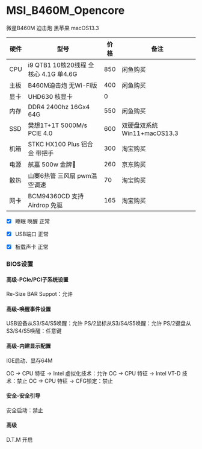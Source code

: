 # MSI_B460M_Opencore

微星B460M 迫击炮 黑苹果 macOS13.3

| 硬件 | 型号                             | 价格  | 备注 |
|-- |--------------------------------|-----|------------------------|
| CPU | i9 QTB1 10核20线程 全核心 4.1G 单4.6G | 850 | 闲鱼购买                   |
| 主板 | B460M迫击炮 无Wi-Fi版               | 400 | 闲鱼购买                   |
| 显卡 | UHD630 核显卡                     | 0   |                        |
| 内存 | DDR4 2400hz 16Gx4 64G          | 550 | 闲鱼购买                   |
| SSD | 樊想1T+1T 5000M/s  PCIE 4.0      | 600 | 双硬盘双系统 Win11+macOS13.3 |
| 机箱 | STKC HX100 Plus 铝合金 带把手        | 300 | 淘宝购买                   |
| 电源 | 航嘉 500w 金牌🏅️                  | 260 | 京东购买                   |
| 散热 | 山寨6热管 三风扇  pwm温空调速             | 70  |    淘宝购买                    |
| 网卡 | BCM94360CD 支持Airdrop  免驱           | 165  |    淘宝购买                    |

- [x] 睡眠 唤醒  正常
- [x]  USB端口 正常
- [x] 板载声卡  正常


### BIOS设置


#### 高级-PCle/PCI子系统设置
Re-Size BAR Suppot：允许

#### 高级-唤醒事件设置

USB设备从S3/S4/S5唤醒：允许
PS/2鼠标从S3/S4/S5唤醒：允许
PS/2键盘从S3/S4/S5唤醒：任意键

#### 高级-内建显示配置
IGE启动、显存64M

OC -> CPU 特征 -> Intel 虚拟化技术：允许
OC -> CPU 特征 -> Intel VT-D 技术：禁止
OC -> CPU 特征 -> CFG锁定：禁止


#### 安全-安全引导

安全启动：禁止

#### 高级
D.T.M 开启

